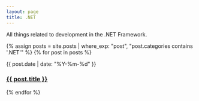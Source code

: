 ```yaml
---
layout: page
title: .NET
---
```


All things related to development in the .NET Framework.

{% assign posts = site.posts | where_exp: "post", "post.categories contains '.NET'" %}
{% for post in posts %}
  <p>
    {{ post.date | date: "%Y-%m-%d" }}
    <h3>
      <a href="{{ post.url }}">
        {{ post.title }}
      </a>
    </h3>
  </p>
{% endfor %}